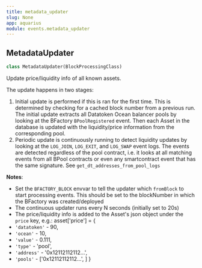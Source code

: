 ```yaml
---
title: metadata_updater
slug: None
app: aquarius
module: events.metadata_updater
---
```

## MetadataUpdater

```python
class MetadataUpdater(BlockProcessingClass)
```

Update price/liquidity info of all known assets.

The update happens in two stages:
1. Initial update is performed if this is ran for the first time. This is determined by
checking for a cached block number from a previous run. The initial update extracts all
Datatoken Ocean balancer pools by looking at the BFactory `BPoolRegistered` event. Then
each Asset in the database is updated with the liquidity/price information from the
corresponding pool.
2. Periodic update is continuously running to detect liquidity updates by looking at the
`LOG_JOIN`, `LOG_EXIT`, and `LOG_SWAP` event logs. The events are detected regardless of
the pool contract, i.e. it looks at all matching events from all BPool contracts or
even any smartcontract event that has the same signature.
See `get_dt_addresses_from_pool_logs`

**Notes**:

  - Set the `BFACTORY_BLOCK` envvar to tell the updater which `fromBlock` to start processing
  events. This should be set to the blockNumber in which the BFactory was created/deployed
  - The continuous updater runs every N seconds (initially set to 20s)
  - The price/liquidity info is added to the Asset's json object under the `price` key, e.g.:
  asset['price'] = {
- `'datatoken'` - 90,
- `'ocean'` - 10,
- `'value'` - 0.111,
- `'type'` - 'pool',
- `'address'` - '0x12112112112...',
- `'pools'` - ['0x12112112112...', ]
  }

